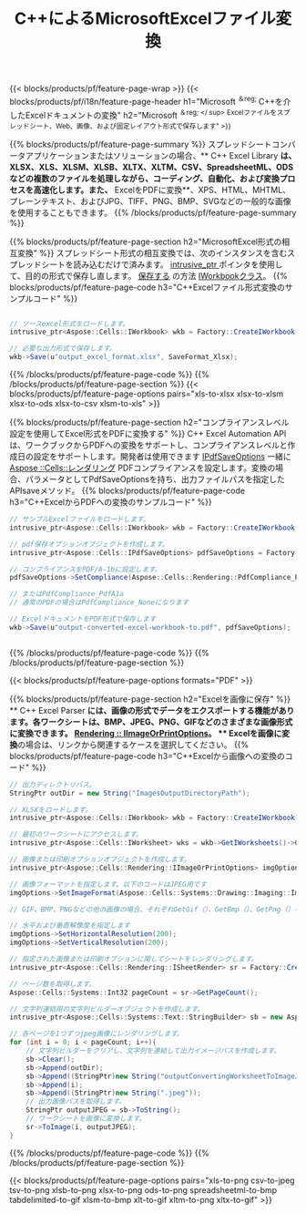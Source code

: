 ﻿---
title: C++によるMicrosoftExcelファイル変換 
url: /ja/cpp/conversion/
description: Excel XLS、XLSX、ODS、CSVをPDF、XPS、HTML、JPEG、およびその他の形式に数行のC++コードで変換します。
---
{{< blocks/products/pf/feature-page-wrap >}}
{{< blocks/products/pf/i18n/feature-page-header h1="Microsoft <sup>＆reg; </sup>C++を介したExcelドキュメントの変換" h2="Microsoft <sup>＆reg; </ sup> Excelファイルをスプレッドシート、Web、画像、および固定レイアウト形式で保存します" >}}

{{% blocks/products/pf/feature-page-summary %}}
スプレッドシートコンバータアプリケーションまたはソリューションの場合、** C++ Excel Library **は、XLSX、XLS、XLSM、XLSB、XLTX、XLTM、CSV、SpreadsheetML、ODSなどの複数のファイルを処理しながら、コーディング、自動化、および変換プロセスを高速化します。また、** ExcelをPDFに変換**、XPS、HTML、MHTML、プレーンテキスト、およびJPG、TIFF、PNG、BMP、SVGなどの一般的な画像を使用することもできます。
{{% /blocks/products/pf/feature-page-summary %}}

{{% blocks/products/pf/feature-page-section h2="MicrosoftExcel形式の相互変換" %}}
スプレッドシート形式の相互変換では、次のインスタンスを含むスプレッドシートを読み込むだけで済みます。 [ intrusive_ptr <Aspose :: Cells :: IWorkbook>](https://reference.aspose.com/cells/cpp/class/aspose.cells.i_workbook) ポインタを使用して、目的の形式で保存し直します。 [保存する](https://reference.aspose.com/cells/cpp/class/aspose.cells.i_workbook#a9460f52a2dec8f4bf623a4905167d997) の方法 [IWorkbookクラス](https://reference.aspose.com/cells/cpp/class/aspose.cells.i_workbook)。
{{% blocks/products/pf/feature-page-code h3="C++Excelファイル形式変換のサンプルコード" %}}

```cs

// ソースexcel形式をロードします。
intrusive_ptr<Aspose::Cells::IWorkbook> wkb = Factory::CreateIWorkbook(u"src_excel_file.xls");

// 必要な出力形式で保存します。
wkb->Save(u"output_excel_format.xlsx", SaveFormat_Xlsx);


```
{{% /blocks/products/pf/feature-page-code %}}
{{% /blocks/products/pf/feature-page-section %}}
{{< blocks/products/pf/feature-page-options pairs="xls-to-xlsx xlsx-to-xlsm xlsx-to-ods xlsx-to-csv xlsm-to-xls" >}}


{{% blocks/products/pf/feature-page-section h2="コンプライアンスレベル設定を使用してExcel形式をPDFに変換する" %}}
C++ Excel Automation APIは、ワークブックからPDFへの変換をサポートし、コンプライアンスレベルと作成日の設定をサポートします。開発者は使用できます [IPdfSaveOptions](https://reference.aspose.com/cells/cpp/class/aspose.cells.i_pdf_save_options) 一緒に [Aspose ::Cells::レンダリング](https://reference.aspose.com/cells/cpp/namespace/aspose.cells.rendering) PDFコンプライアンスを設定します。変換の場合、パラメータとしてPdfSaveOptionsを持ち、出力ファイルパスを指定したAPIsaveメソッド。 
{{% blocks/products/pf/feature-page-code h3="C++ExcelからPDFへの変換のサンプルコード" %}}

```cs
// サンプルExcelファイルをロードします。
intrusive_ptr<Aspose::Cells::IWorkbook> wkb = Factory::CreateIWorkbook(u"sample-convert-excel-to.pdf");

// pdf保存オプションオブジェクトを作成します。
intrusive_ptr<Aspose::Cells::IPdfSaveOptions> pdfSaveOptions = Factory::CreateIPdfSaveOptions();

// コンプライアンスをPDF/A-1bに設定します。
pdfSaveOptions->SetCompliance(Aspose::Cells::Rendering::PdfCompliance_PdfA1b);

// またはPdfCompliance_PdfA1a 
// 通常のPDFの場合はPdfCompliance_Noneになります

// ExcelドキュメントをPDF形式で保存します
wkb->Save(u"output-converted-excel-workbook-to.pdf", pdfSaveOptions);



```
{{% /blocks/products/pf/feature-page-code %}}
{{% /blocks/products/pf/feature-page-section %}}

{{< blocks/products/pf/feature-page-options formats="PDF" >}}

{{% blocks/products/pf/feature-page-section h2="Excelを画像に保存" %}}
** C++ Excel Parser **には、画像の形式でデータをエクスポートする機能があります。各ワークシートは、BMP、JPEG、PNG、GIFなどのさまざまな画像形式に変換できます。 [Rendering :: IImageOrPrintOptions](https://reference.aspose.com/cells/cpp/class/aspose.cells.rendering.i_image_or_print_options)。 ** Excelを画像に変換**の場合は、リンクから関連するケースを選択してください。
{{% blocks/products/pf/feature-page-code h3="C++Excelから画像への変換のコード" %}}

```cs
// 出力ディレクトリパス。
StringPtr outDir = new String("ImagesOutputDirectoryPath");

// XLSXをロードします。
intrusive_ptr<Aspose::Cells::IWorkbook> wkb = Factory::CreateIWorkbook(u"source-excel-file.xlsx");

// 最初のワークシートにアクセスします。
intrusive_ptr<Aspose::Cells::IWorksheet> wks = wkb->GetIWorksheets()->GetObjectByIndex(0);

// 画像または印刷オプションオブジェクトを作成します。
intrusive_ptr<Aspose::Cells::Rendering::IImageOrPrintOptions> imgOptions = Factory::CreateIImageOrPrintOptions();

// 画像フォーマットを指定します。以下のコードはJPEG用です
imgOptions->SetImageFormat(Aspose::Cells::Systems::Drawing::Imaging::ImageFormat::GetJpeg());

// GIF、BMP、PNGなどの他の画像の場合、それぞれGetGif（）、GetBmp（）、GetPng（）を使用できます。 

// 水平および垂直解像度を指定します
imgOptions->SetHorizontalResolution(200);
imgOptions->SetVerticalResolution(200);

// 指定された画像または印刷オプションに関してシートをレンダリングします。
intrusive_ptr<Aspose::Cells::Rendering::ISheetRender> sr = Factory::CreateISheetRender(wks, imgOptions);

// ページ数を取得します。
Aspose::Cells::Systems::Int32 pageCount = sr->GetPageCount();

// 文字列連結用の文字列ビルダーオブジェクトを作成します。
intrusive_ptr<Aspose::Cells::Systems::Text::StringBuilder> sb = new Aspose::Cells::Systems::Text::StringBuilder();

// 各ページを1つずつjpeg画像にレンダリングします。
for (int i = 0; i < pageCount; i++){
	// 文字列ビルダーをクリアし、文字列を連結して出力イメージパスを作成します。
	sb->Clear();
	sb->Append(outDir);
	sb->Append((StringPtr)new String("outputConvertingWorksheetToImageJPEG_"));
	sb->Append(i);
	sb->Append((StringPtr)new String(".jpeg"));
	// 出力画像パスを取得します。
	StringPtr outputJPEG = sb->ToString();
	// ワークシートを画像に変換します。
	sr->ToImage(i, outputJPEG);
}

```
{{% /blocks/products/pf/feature-page-code %}}
{{% /blocks/products/pf/feature-page-section %}}

{{< blocks/products/pf/feature-page-options pairs="xls-to-png csv-to-jpeg tsv-to-png xlsb-to-png xlsx-to-png ods-to-png spreadsheetml-to-bmp tabdelimited-to-gif xlsm-to-bmp xlt-to-gif xltm-to-png xltx-to-gif" >}}